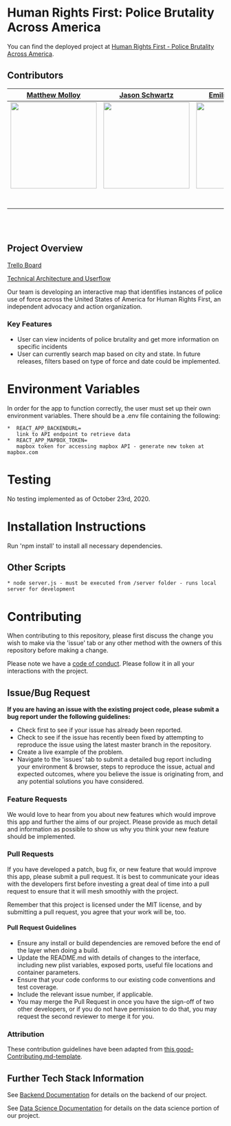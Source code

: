 # Human Rights First: Police Brutality Across America

You can find the deployed project at [Human Rights First - Police Brutality Across America](https://main.d17v0exvwwwzgz.amplifyapp.com/).

## Contributors

|                                                      [Matthew Molloy](https://github.com/)                                                       |                                                       [Jason Schwartz](https://github.com/)                                                        |                                                      [Emilio Diaz-Goico](https://github.com/)                                                       |                                                       [Steele Helbling](https://github.com/)                                                        |                                                      
| :-----------------------------------------------------------------------------------------------------------------------------------------: | :-------------------------------------------------------------------------------------------------------------------------------------------: | :-----------------------------------------------------------------------------------------------------------------------------------------: | :-------------------------------------------------------------------------------------------------------------------------------------------: | 
| [<img src="https://ca.slack-edge.com/ESZCHB482-W012H6TKTBP-791655a057b9-512" width = "200" />](https://github.com/) | [<img src="https://ca.slack-edge.com/ESZCHB482-W012QNY40TW-13608abc8792-512" width = "200" />](https://github.com/) | [<img src="https://ca.slack-edge.com/ESZCHB482-W012JQ52B0B-dbe5d49f721f-512" width = "200" />](https://github.com/) | [<img src="https://ca.slack-edge.com/ESZCHB482-W0123RSMJQP-dd8a48c8def2-512" width = "200" />](https://github.com/) | [<img src="https://www.dalesjewelers.com/wp-content/uploads/2018/10/placeholder-silhouette-male.png" width = "0" />](https://github.com/) |
|                                [<img src="https://github.com/favicon.ico" width="15"> ](https://github.com/)                                |                            [<img src="https://github.com/favicon.ico" width="15"> ](https://github.com/honda0306)                             |                          [<img src="https://github.com/favicon.ico" width="15"> ](https://github.com/Mister-Corn)                           |                          [<img src="https://github.com/favicon.ico" width="15"> ](https://github.com/NandoTheessen)                           |                                                      |
|                [ <img src="https://static.licdn.com/sc/h/al2o9zrvru7aqj8e1x2rzsrca" width="15"> ](https://www.linkedin.com/)                |                 [ <img src="https://static.licdn.com/sc/h/al2o9zrvru7aqj8e1x2rzsrca" width="15"> ](https://www.linkedin.com/)                 |                [ <img src="https://static.licdn.com/sc/h/al2o9zrvru7aqj8e1x2rzsrca" width="15"> ](https://www.linkedin.com/)                |                 [ <img src="https://static.licdn.com/sc/h/al2o9zrvru7aqj8e1x2rzsrca" width="15"> ](https://www.linkedin.com/)                 |              

<br>
<br>


## Project Overview

[Trello Board](https://trello.com/b/QWXanExQ/team-c-2009)

[Technical Architecture and Userflow](https://whimsical.com/8sQcpjw3K2XdAiM9aeMkft)

Our team is developing an interactive map that identifies instances of police use of force across the United States of America for Human Rights First, an independent advocacy and action organization.

### Key Features

- User can view incidents of police brutality and get more information on specific incidents
- User can currently search map based on city and state. In future releases, filters based on type of force and date could be implemented. 


#  Environment Variables

In order for the app to function correctly, the user must set up their own environment variables. There should be a .env file containing the following:

    *  REACT_APP_BACKENDURL=
       link to API endpoint to retrieve data 
    *  REACT_APP_MAPBOX_TOKEN=
       mapbox token for accessing mapbox API - generate new token at mapbox.com 

# Testing

No testing implemented as of October 23rd, 2020. 

# Installation Instructions

Run 'npm install' to install all necessary dependencies. 

## Other Scripts

    * node server.js - must be executed from /server folder - runs local server for development 

# Contributing

When contributing to this repository, please first discuss the change you wish to make via the 'issue' tab or any other method with the owners of this repository before making a change.

Please note we have a [code of conduct](./CODE_OF_CONDUCT.md). Please follow it in all your interactions with the project.

## Issue/Bug Request

**If you are having an issue with the existing project code, please submit a bug report under the following guidelines:**

- Check first to see if your issue has already been reported.
- Check to see if the issue has recently been fixed by attempting to reproduce the issue using the latest master branch in the repository.
- Create a live example of the problem.
- Navigate to the 'issues' tab to submit a detailed bug report including your environment & browser, steps to reproduce the issue, actual and expected outcomes, where you believe the issue is originating from, and any potential solutions you have considered.

### Feature Requests

We would love to hear from you about new features which would improve this app and further the aims of our project. Please provide as much detail and information as possible to show us why you think your new feature should be implemented.

### Pull Requests

If you have developed a patch, bug fix, or new feature that would improve this app, please submit a pull request. It is best to communicate your ideas with the developers first before investing a great deal of time into a pull request to ensure that it will mesh smoothly with the project.

Remember that this project is licensed under the MIT license, and by submitting a pull request, you agree that your work will be, too.

#### Pull Request Guidelines

- Ensure any install or build dependencies are removed before the end of the layer when doing a build.
- Update the README.md with details of changes to the interface, including new plist variables, exposed ports, useful file locations and container parameters.
- Ensure that your code conforms to our existing code conventions and test coverage.
- Include the relevant issue number, if applicable.
- You may merge the Pull Request in once you have the sign-off of two other developers, or if you do not have permission to do that, you may request the second reviewer to merge it for you.

### Attribution

These contribution guidelines have been adapted from [this good-Contributing.md-template](https://gist.github.com/PurpleBooth/b24679402957c63ec426).

## Further Tech Stack Information

See [Backend Documentation](https://github.com/Lambda-School-Labs/Labs27-C-HRF-BE) for details on the backend of our project.

See [Data Science Documentation](https://github.com/Lambda-School-Labs/Labs27-C-HRF-DS) for details on the data science portion of our project.

